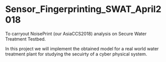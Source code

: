 # Sensor_Fingerprinting_SWAT_April2018
To carryout NoisePrint (our AsiaCCS2018) analysis on Secure Water Treatment Testbed. 

In this project we will implement the obtained model for a real world water treatment plant for studying the secuirty of a cyber physical system.
